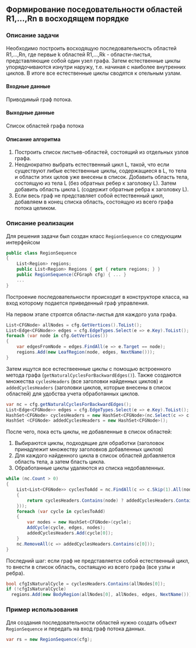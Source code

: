 ## Формирование поседовательности областей R1,...,Rn в восходящем порядке

### Описание задачи

Необходимо построить восходящую последовательность областей R1,...,Rn, где первые k областей R1,...,Rk - области-листья, представляющие собой один узел графа. Затем естественные циклы упорядочиваются изнутри наружу, т.е. начиная с наиболее внутренних циклов. В итоге все естественные циклы сводятся к отельным узлам.

#### Входные данные
Приводимый граф потока.
#### Выходные данные
Список областей графа потока
#### Описание алгоритма
1. Построить список листьев-областей, состоящий из отдельных узлов графа.
2. Неоднократно выбрать естественный цикл L, такой, что если существуют либые естественные циклы, содержащиеся в L, то тела и области этих цклов уже внесены в список. Добавить область тела, состоящую из тела L (без обратных ребер к заголовку L). Затем добавить область цикла L (содержит обратные ребра к заголовку L).
3. Если весь граф не представляет собой естественный цикл, добавляем в конец списка область, состоящую из всего графа потока целиком.

### Описание реализации

Для решения задачи был создан класс `RegionSequence` со следующим интерфейсом

```csharp
public class RegionSequence
{
    List<Region> regions;
    public List<Region> Regions { get { return regions; } }
    public RegionSequence(CFGraph cfg) { ... }
    ...
}
```
Построение последовательности происходит в конструкторе класса, на вход которому подается приведенный граф управления.

На первом этапе строятся области-листья для каждого узла графа.

```csharp
List<CFGNode> allNodes = cfg.GetVertices().ToList();
List<Edge<CFGNode>> edges = cfg.EdgeTypes.Select(e => e.Key).ToList();
foreach (var node in cfg.GetVertices())
{
    var edgesFromNode = edges.FindAll(e => e.Target == node);
    regions.Add(new LeafRegion(node, edges, NextName()));
}
```

Затем ищутся все естествеенные циклы с помощью встроенного метода графа (`getNaturalCyclesForBackwardEdges()`). Также создаются множества `cyclesHeaders` (все заголовки найденных циклов) и `addedCyclesHeaders` (заголовки циклов, которые внесены в список областей) для удобства учета обработанных циклов.

```csharp
var nc = cfg.getNaturalCyclesForBackwardEdges();
List<Edge<CFGNode>> edges = cfg.EdgeTypes.Select(e => e.Key).ToList();
HashSet<CFGNode> cyclesHeaders = new HashSet<CFGNode>(nc.Select(c => c[0]));
HashSet <CFGNode> addedCyclesHeaders = new HashSet<CFGNode>();
```

После чего, пока есть циклы, не добавленные в список областей:
1. Выбираются циклы, подходящие для обработки (заголовок принадлежит множеству заголовков добавленных циклов)
2. Для каждого найденного цикла в список областей добавляется область тела, а затем бласть цикла.
3. Обработанные циклы удаляются из списка недобавленных.

```csharp
while (nc.Count > 0)
{
    List<List<CFGNode>> cyclesToAdd = nc.FindAll(c => c.Skip(1).All(node =>
    {    
        return cyclesHeaders.Contains(node) ? addedCyclesHeaders.Contains(node) : true ;
    }));
    foreach (var cycle in cyclesToAdd)
    {
        var nodes = new HashSet<CFGNode>(cycle);
        AddCycle(cycle, edges, nodes);
        addedCyclesHeaders.Add(cycle[0]);
    }
    nc.RemoveAll(c => addedCyclesHeaders.Contains(c[0]));
}
```

Последний шаг: если граф не представляется собой естественный цикл, то внести в список область, состаящую из всего графа (все узлы и ребра).

```csharp
bool cfgIsNaturalCycle = cyclesHeaders.Contains(allNodes[0]);
if (!cfgIsNaturalCycle)
  regions.Add(new BodyRegion(allNodes[0], allNodes, edges, NextName()));
```

### Пример использования

Для создания последовательности областей нужно создать объект `RegionSequence` и передать на вход граф потока данных.

```csharp
var rs = new RegionSequence(cfg);
```
